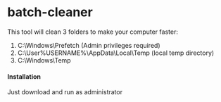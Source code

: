 # batch-cleaner

This tool will clean 3 folders to make your computer faster:
  1)  C:\Windows\Prefetch (Admin privileges required)
  2)  C:\User\%USERNAME%\AppData\Local\Temp (local temp directory)
  3)  C:\Windows\Temp

<h4>Installation</h4>
  Just download and run as administrator
